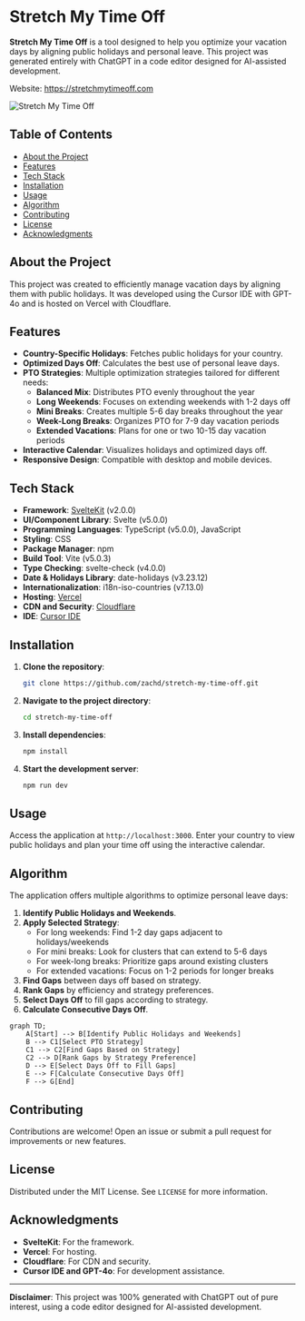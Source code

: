 # Stretch My Time Off

**Stretch My Time Off** is a tool designed to help you optimize your vacation days by aligning public holidays and personal leave. This project was generated entirely with ChatGPT in a code editor designed for AI-assisted development.

Website: https://stretchmytimeoff.com

![Stretch My Time Off](screenshot.png)

## Table of Contents

- [About the Project](#about-the-project)
- [Features](#features)
- [Tech Stack](#tech-stack)
- [Installation](#installation)
- [Usage](#usage)
- [Algorithm](#algorithm)
- [Contributing](#contributing)
- [License](#license)
- [Acknowledgments](#acknowledgments)

## About the Project

This project was created to efficiently manage vacation days by aligning them with public holidays. It was developed using the Cursor IDE with GPT-4o and is hosted on Vercel with Cloudflare.

## Features

- **Country-Specific Holidays**: Fetches public holidays for your country.
- **Optimized Days Off**: Calculates the best use of personal leave days.
- **PTO Strategies**: Multiple optimization strategies tailored for different needs:
  - **Balanced Mix**: Distributes PTO evenly throughout the year
  - **Long Weekends**: Focuses on extending weekends with 1-2 days off
  - **Mini Breaks**: Creates multiple 5-6 day breaks throughout the year
  - **Week-Long Breaks**: Organizes PTO for 7-9 day vacation periods
  - **Extended Vacations**: Plans for one or two 10-15 day vacation periods
- **Interactive Calendar**: Visualizes holidays and optimized days off.
- **Responsive Design**: Compatible with desktop and mobile devices.

## Tech Stack

- **Framework**: [SvelteKit](https://kit.svelte.dev/) (v2.0.0)
- **UI/Component Library**: Svelte (v5.0.0)
- **Programming Languages**: TypeScript (v5.0.0), JavaScript
- **Styling**: CSS
- **Package Manager**: npm
- **Build Tool**: Vite (v5.0.3)
- **Type Checking**: svelte-check (v4.0.0)
- **Date & Holidays Library**: date-holidays (v3.23.12)
- **Internationalization**: i18n-iso-countries (v7.13.0)
- **Hosting**: [Vercel](https://vercel.com/)
- **CDN and Security**: [Cloudflare](https://www.cloudflare.com/)
- **IDE**: [Cursor IDE](https://cursor.so/)

## Installation

1. **Clone the repository**:
   ```bash
   git clone https://github.com/zachd/stretch-my-time-off.git
   ```

2. **Navigate to the project directory**:
   ```bash
   cd stretch-my-time-off
   ```

3. **Install dependencies**:
   ```bash
   npm install
   ```

4. **Start the development server**:
   ```bash
   npm run dev
   ```

## Usage

Access the application at `http://localhost:3000`. Enter your country to view public holidays and plan your time off using the interactive calendar.

## Algorithm

The application offers multiple algorithms to optimize personal leave days:

1. **Identify Public Holidays and Weekends**.
2. **Apply Selected Strategy**:
   - For long weekends: Find 1-2 day gaps adjacent to holidays/weekends
   - For mini breaks: Look for clusters that can extend to 5-6 days
   - For week-long breaks: Prioritize gaps around existing clusters
   - For extended vacations: Focus on 1-2 periods for longer breaks
3. **Find Gaps** between days off based on strategy.
4. **Rank Gaps** by efficiency and strategy preferences.
5. **Select Days Off** to fill gaps according to strategy.
6. **Calculate Consecutive Days Off**.

```mermaid
graph TD;
    A[Start] --> B[Identify Public Holidays and Weekends]
    B --> C1[Select PTO Strategy]
    C1 --> C2[Find Gaps Based on Strategy]
    C2 --> D[Rank Gaps by Strategy Preference]
    D --> E[Select Days Off to Fill Gaps]
    E --> F[Calculate Consecutive Days Off]
    F --> G[End]
```

## Contributing

Contributions are welcome! Open an issue or submit a pull request for improvements or new features.

## License

Distributed under the MIT License. See `LICENSE` for more information.

## Acknowledgments

- **SvelteKit**: For the framework.
- **Vercel**: For hosting.
- **Cloudflare**: For CDN and security.
- **Cursor IDE and GPT-4o**: For development assistance.

---

**Disclaimer**: This project was 100% generated with ChatGPT out of pure interest, using a code editor designed for AI-assisted development.
